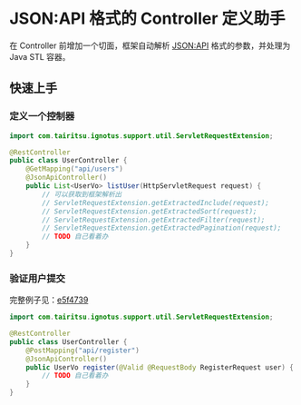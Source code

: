 # JSON:API 格式的 Controller 定义助手
在 Controller 前增加一个切面，框架自动解析 [JSON:API](https://jsonapi.org/format/#errors) 格式的参数，并处理为 Java STL 容器。 

## 快速上手

### 定义一个控制器
```java
import com.tairitsu.ignotus.support.util.ServletRequestExtension;

@RestController
public class UserController {
    @GetMapping("api/users")
    @JsonApiController()
    public List<UserVo> listUser(HttpServletRequest request) {
        // 可以获取到框架解析出
        // ServletRequestExtension.getExtractedInclude(request);
        // ServletRequestExtension.getExtractedSort(request);
        // ServletRequestExtension.getExtractedFilter(request);
        // ServletRequestExtension.getExtractedPagination(request);
        // TODO 自己看着办
    }
}
```

### 验证用户提交
完整例子见：[e5f4739](https://github.com/ParaParty/Ignotus/blob/e5f4739e53251b9e255cce70990a54cc4f64ae5e/spring-boot-demo/src/main/java/moe/bit/ignotusdemo/controller/UserController.java)
```java
import com.tairitsu.ignotus.support.util.ServletRequestExtension;

@RestController
public class UserController {
    @PostMapping("api/register")
    @JsonApiController()
    public UserVo register(@Valid @RequestBody RegisterRequest user) {
        // TODO 自己看着办
    }
}
```
